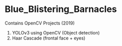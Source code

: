 # Blue_Blistering_Barnacles
Contains OpenCV Projects (2019)
1. YOLOv3 using OpenCV (Object detection)
2. Haar Cascade (frontal face + eyes)

